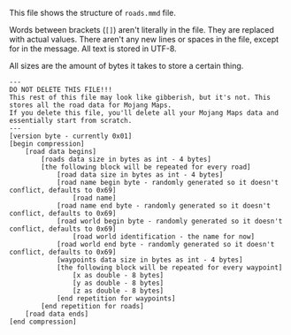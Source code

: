 This file shows the structure of `roads.mmd` file.

Words between brackets (`[]`) aren't literally in the file. They are replaced with actual values.
There aren't any new lines or spaces in the file, except for in the message. All text is stored in UTF-8.

All sizes are the amount of bytes it takes to store a certain thing.

```
---
DO NOT DELETE THIS FILE!!!
This rest of this file may look like gibberish, but it's not. This stores all the road data for Mojang Maps.
If you delete this file, you'll delete all your Mojang Maps data and essentially start from scratch.
---
[version byte - currently 0x01]
[begin compression]
    [road data begins]
        [roads data size in bytes as int - 4 bytes]
        [the following block will be repeated for every road]
            [road data size in bytes as int - 4 bytes]
            [road name begin byte - randomly generated so it doesn't conflict, defaults to 0x69]
                [road name]
            [road name end byte - randomly generated so it doesn't conflict, defaults to 0x69]
            [road world begin byte - randomly generated so it doesn't conflict, defaults to 0x69]
                [road world identification - the name for now]
            [road world end byte - randomly generated so it doesn't conflict, defaults to 0x69]
            [waypoints data size in bytes as int - 4 bytes]
            [the following block will be repeated for every waypoint]
                [x as double - 8 bytes]
                [y as double - 8 bytes]
                [z as double - 8 bytes]
            [end repetition for waypoints]
        [end repetition for roads]
    [road data ends]
[end compression]
```
